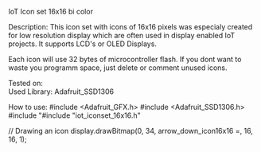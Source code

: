 IoT Icon set 16x16 bi color

Description: 
This icon set with icons of 16x16 pixels was especialy created for low 
resolution display which are often used in display enabled IoT projects.
It supports LCD's or OLED Displays.

Each icon will use 32 bytes of microcontroller flash. If you dont want 
to waste you programm space, just delete or comment unused icons.

Tested on:	
Used Library: Adafruit_SSD1306

How to use:	
#include <Adafruit_GFX.h>
#include <Adafruit_SSD1306.h>
#include "#include "iot_iconset_16x16.h"

// Drawing an icon
display.drawBitmap(0, 34, arrow_down_icon16x16 =, 16, 16, 1);
